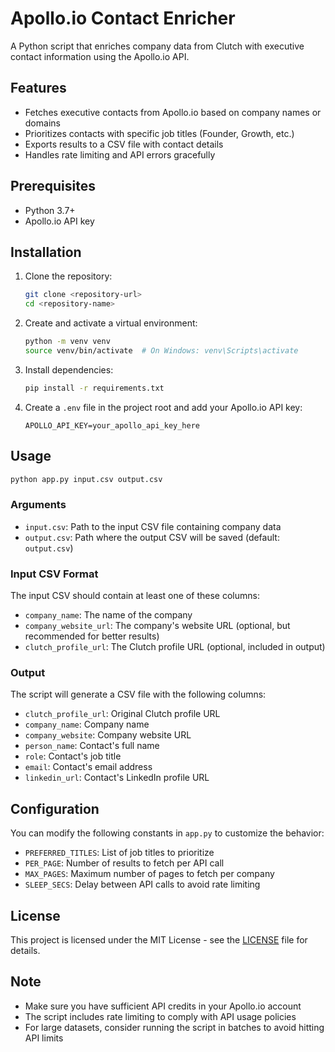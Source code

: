 # Apollo.io Contact Enricher

A Python script that enriches company data from Clutch with executive contact information using the Apollo.io API.

## Features

- Fetches executive contacts from Apollo.io based on company names or domains
- Prioritizes contacts with specific job titles (Founder, Growth, etc.)
- Exports results to a CSV file with contact details
- Handles rate limiting and API errors gracefully

## Prerequisites

- Python 3.7+
- Apollo.io API key

## Installation

1. Clone the repository:
   ```bash
   git clone <repository-url>
   cd <repository-name>
   ```

2. Create and activate a virtual environment:
   ```bash
   python -m venv venv
   source venv/bin/activate  # On Windows: venv\Scripts\activate
   ```

3. Install dependencies:
   ```bash
   pip install -r requirements.txt
   ```

4. Create a `.env` file in the project root and add your Apollo.io API key:
   ```env
   APOLLO_API_KEY=your_apollo_api_key_here
   ```

## Usage

```bash
python app.py input.csv output.csv
```

### Arguments

- `input.csv`: Path to the input CSV file containing company data
- `output.csv`: Path where the output CSV will be saved (default: `output.csv`)

### Input CSV Format

The input CSV should contain at least one of these columns:
- `company_name`: The name of the company
- `company_website_url`: The company's website URL (optional, but recommended for better results)
- `clutch_profile_url`: The Clutch profile URL (optional, included in output)

### Output

The script will generate a CSV file with the following columns:
- `clutch_profile_url`: Original Clutch profile URL
- `company_name`: Company name
- `company_website`: Company website URL
- `person_name`: Contact's full name
- `role`: Contact's job title
- `email`: Contact's email address
- `linkedin_url`: Contact's LinkedIn profile URL

## Configuration

You can modify the following constants in `app.py` to customize the behavior:

- `PREFERRED_TITLES`: List of job titles to prioritize
- `PER_PAGE`: Number of results to fetch per API call
- `MAX_PAGES`: Maximum number of pages to fetch per company
- `SLEEP_SECS`: Delay between API calls to avoid rate limiting

## License

This project is licensed under the MIT License - see the [LICENSE](LICENSE) file for details.

## Note

- Make sure you have sufficient API credits in your Apollo.io account
- The script includes rate limiting to comply with API usage policies
- For large datasets, consider running the script in batches to avoid hitting API limits
